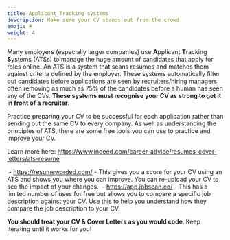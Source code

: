 ```yaml
---
title: Applicant Tracking systems
description: Make sure your CV stands out from the crowd
emoji: 🖲️
weight: 4
---
```


Many employers (especially larger companies) use **A**pplicant **T**racking **S**ystems (ATSs) to manage the huge amount of candidates that apply for roles online. An ATS is a system that scans resumes and matches them against criteria defined by the employer. These systems automatically filter out candidates before applications are seen by recruiters/hiring managers often removing as much as 75% of the candidates before a human has seen any of the CVs. **These systems must recognise your CV as strong to get it in front of a recruiter**.

Practice preparing your CV to be successful for each application rather than sending out the same CV to every company. As well as understanding the principles of ATS, there are some free tools you can use to practice and improve your CV.

Learn more here: https://www.indeed.com/career-advice/resumes-cover-letters/ats-resume

​ - https://resumeworded.com/ - This gives you a score for your CV using an ATS and shows you where you can improve. You can re-upload your CV to see the impact of your changes.
​ - https://app.jobscan.co/ - This has a limited number of uses for free but allows you to compare a specific job description against your CV. Use this to help you understand how they compare the job description to your CV.

**You should treat your CV & Cover Letters as you would code**. Keep iterating until it works for you!
